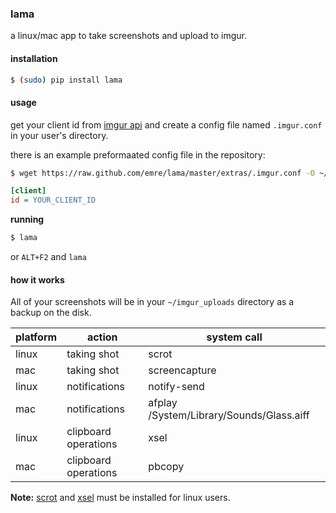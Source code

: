 ### lama

a linux/mac app to take screenshots and upload to imgur.


#### installation


```bash
$ (sudo) pip install lama
```

#### usage

get your client id from <a href='http://api.imgur.com/'>imgur api</a> and create a config file named `.imgur.conf` in your user's
directory. 

there is an example preformaated config file in the repository:
```bash
$ wget https://raw.github.com/emre/lama/master/extras/.imgur.conf -O ~/.imgur.conf
```

```ini
[client]
id = YOUR_CLIENT_ID
```

**running**

```bash
$ lama
```

or `ALT+F2` and `lama`


#### how it works

All of your screenshots will be in your  `~/imgur_uploads` directory as a backup on the disk.


| platform      | action          |     system call   |
| ------------- |---------------| ------------------------------|
| linux         | taking shot   | scrot                                       |
| mac           | taking shot    | screencapture     |
| linux         | notifications  | notify-send                                       |
| mac           | notifications    | afplay /System/Library/Sounds/Glass.aiff     |
| linux         | clipboard operations  | xsel                                       |
| mac           | clipboard operations   | pbcopy     |

**Note:** <a href="http://en.wikipedia.org/wiki/Scrot">scrot</a> and <a href="http://www.vergenet.net/~conrad/software/xsel/">xsel</a> must be installed for linux users. 
